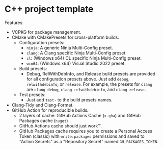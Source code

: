 # C++ project template

Features:

- VCPKG for package management.
- CMake with CMakePresets for cross-platform builds.
  - Configuration presets:
    - `ninja`: A generic Ninja Multi-Config preset.
    - `clang`: A Clang specific Ninja Multi-Config preset.
    - `cl`: (Windows x64) CL specific Ninja Multi-Config preset.
    - `win64`: (Windows x64) Visual Studio 2022 preset.
  - Build presets:
    - Debug, RelWithDebInfo, and Release build presets are provided for all configuration presets above. Just add `debug`, `relwithdebinfo`, or `release`. For example, the presets for `clang` are `clang-debug`, `clang-relwithdebinfo`, and `clang-release`.
  - Test presets:
    - Just add `test-` to the build presets names.
- Clang-Tidy and Clang-Format.
- GitHub Action for reproducible builds.
  - 2 layers of cache: GitHub Actions Cache (`x-gha`) and GitHub Packages cache (`nuget`)
  - GitHub Actions cache should just work™️.
  - GitHub Packages cache requires you to create a Personal Access Token (classic) with `write:packages` permissions and saved to "Action Secrets" as a "Repository Secret" named `GH_PACKAGES_TOKEN`.

